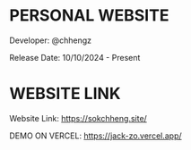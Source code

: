 # PERSONAL WEBSITE

Developer: @chhengz

Release Date: 10/10/2024 - Present

# WEBSITE LINK
Website Link: https://sokchheng.site/

DEMO ON VERCEL: https://jack-zo.vercel.app/
